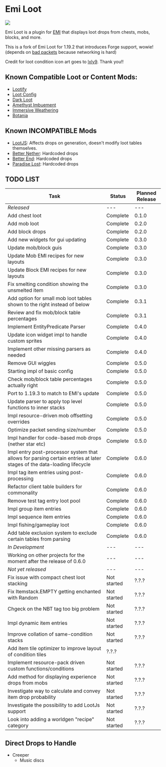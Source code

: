 # Emi Loot
<p align="left">
<a href="https://opensource.org/licenses/MIT"><img src="https://img.shields.io/badge/License-MIT-brightgreen.svg"></a>
</p>

Emi Loot is a plugin for [EMI](https://github.com/emilyploszaj/emi) that displays loot drops from chests, mobs, blocks, and more.

This is a fork of Emi Loot for 1.19.2 that introduces Forge support, wowie!  
(depends on [bad packets](https://github.com/badasintended/badpackets) because networking is hard)

Credit for loot condition icon art goes to [lxly9](https://github.com/lxly9). Thank you!!

## Known Compatible Loot or Content Mods:
* [Lootify](https://modrinth.com/mod/lootify)
* [Loot Config](https://www.curseforge.com/minecraft/mc-mods/loot-config)
* [Dark Loot](https://www.curseforge.com/minecraft/mc-mods/darkloot-better-mob-loot)
* [Amethyst Imbuement](https://modrinth.com/mod/amethyst-imbuement)
* [Immersive Weathering](https://modrinth.com/mod/immersive-weathering)
* [Botania](https://modrinth.com/mod/botania)

## Known INCOMPATIBLE Mods
* [LootJS](https://modrinth.com/mod/lootjs): Affects drops on generation, doesn't modify loot tables themselves.
* [Better Nether](https://www.curseforge.com/minecraft/mc-mods/betternether): Hardcoded drops
* [Better End](https://www.curseforge.com/minecraft/mc-mods/betterend): Hardcoded drops
* [Paradise Lost](https://www.curseforge.com/minecraft/mc-mods/paradise-lost): Hardcoded drops

## TODO LIST

|Task|Status|Planned Release|
|----|------|---------------|
|_Released_|---|---|
|Add chest loot|Complete|0.1.0|
|Add mob loot|Complete|0.2.0|
|Add block drops|Complete|0.2.0|
|Add new widgets for gui updating|Complete|0.3.0|
|Update mob/block guis|Complete|0.3.0|
|Update Mob EMI recipes for new layouts|Complete|0.3.0|
|Update Block EMI recipes for new layouts|Complete|0.3.0|
|Fix smelting condition showing the unsmelted item|Complete|0.3.0|
|Add option for small mob loot tables shown to the right instead of below|Complete|0.3.1|
|Review and fix mob/block table percentages|Complete|0.3.1|
|Implement EntityPredicate Parser|Complete|0.4.0|
|Update icon widget impl to handle custom sprites|Complete|0.4.0|
|Implement other missing parsers as needed|Complete|0.4.0|
|Remove GUI wiggles|Complete|0.5.0|
|Starting impl of basic config|Complete|0.5.0|
|Check mob/block table percentages actually right|Complete|0.5.0|
|Port to 1.19.3 to match to EMI's update|Complete|0.5.0|
|Update parser to apply top level functions to inner stacks|Complete|0.5.0|
|Impl resource-driven mob offsetting overrides|Complete|0.5.0|
|Optimize packet sending size/number|Complete|0.5.0|
|Impl handler for code-based mob drops (nether star etc)|Complete|0.5.0|
|Impl entry post-processor system that allows for parsing certain entries at later stages of the data-loading lifecycle|Complete|0.6.0|
|Impl tag item entries using post-processing|Complete|0.6.0|
|Refactor client table builders for commonality|Complete|0.6.0|
|Remove test tag entry loot pool|Complete|0.6.0|
|Impl group item entries|Complete|0.6.0|
|Impl sequence item entries|Complete|0.6.0|
|Impl fishing/gameplay loot|Complete|0.6.0|
|Add table exclusion system to exclude certain tables from parsing|Complete|0.6.0|
|_In Development_|---|---|
|Working on other projects for the moment after the release of 0.6.0|---|---|
|_Not yet released_|---|---|
|Fix issue with compact chest loot stacking|Not started|?.?.?|
|Fix Itemstack.EMPTY getting enchanted with Random|Not started|?.?.?|
|Chgeck on the NBT tag too big problem|Not started|?.?.?|
|Impl dynamic item entries|Not started|?.?.?|
|Improve collation of same-condition stacks|Not started|?.?.?|
|Add item tile optimizer to improve layout of condition tiles|?.?.?|
|Implement resource-pack driven custom functions/conditions|Not started|?.?.?|
|Add method for displaying experience drops from mobs|Not started|?.?.?|
|Investigate way to calculate and convey item drop probability|Not started|?.?.?|
|Investigate the possibility to add LootJs support|Not started|?.?.?|
|Look into adding a worldgen "recipe" category|Not started|?.?.?|

## Direct Drops to Handle
* Creeper
  * Music discs
